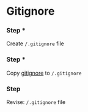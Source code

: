 # Gitignore

[gitignore]: gitignore

### Step *

Create `/.gitignore` file

### Step *
Copy [gitignore][gitignore] to `/.gitignore`

### Step

Revise: `/.gitignore` file
